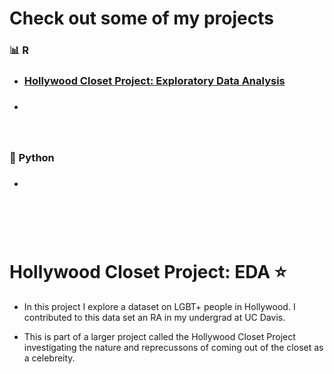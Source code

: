 # Check out some of my projects 

### :bar_chart:  R
- ### [Hollywood Closet Project: Exploratory Data Analysis](https://github.com/stcampione/HCP-Data-Analysis/blob/main/hcp-eda.md)
- ###
<br>

### :snake:  Python 
- ### 
<br>
<br>
<br>

 # Hollywood Closet Project: EDA :star:
-  In this project I explore a dataset on LGBT+ people in Hollywood. I contributed to this data set an RA in my undergrad at UC Davis. 

- This is part of a larger project called the Hollywood Closet Project investigating the nature and reprecussons of  coming out of the closet as a celebreity.
